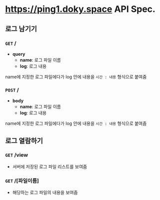 # https://ping1.doky.space API Spec.



## 로그 남기기

### `GET` /

- **query**
  - **name**: 로그 파일 이름
  - **log**: 로그 내용

name에 지정한 로그 파일에다가 log 안에 내용을 `시간 : 내용` 형식으로 붙여줌



### `POST` /

- **body**
  - **name**: 로그 파일 이름
  - **log**: 로그 내용

name에 지정한 로그 파일에다가 log 안에 내용을 `시간 : 내용` 형식으로 붙여줌



## 로그 열람하기

### `GET` /view

- 서버에 저장된 로그 파일 리스트를 보여줌



### `GET` /[파일이름]

- 해당하는 로그 파일의 내용을 보여줌



